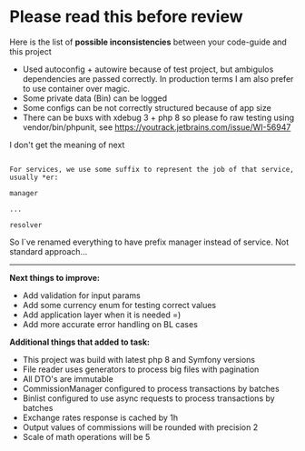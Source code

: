 # Please read this before review
Here is the list of **possible inconsistencies** between your code-guide and this project
 * Used autoconfig + autowire because of test project, but ambigulos dependencies are passed correctly. In production terms I am also prefer to use container over magic.
 * Some private data (Bin) can be logged
 * Some configs can be not correctly structured because of app size 
 * There can be buxs with xdebug 3 + php 8 so please fo raw testing using vendor/bin/phpunit, see https://youtrack.jetbrains.com/issue/WI-56947

I don't get the meaning of next

```text

For services, we use some suffix to represent the job of that service, usually *er:

manager

...

resolver

```

So I`ve renamed everything to have prefix manager instead of service. Not standard approach...

<hr>

**Next things to improve:**
 * Add validation for input params
 * Add some currency enum for testing correct values
 * Add application layer when it is needed =)
 * Add more accurate error handling on BL cases

**Additional things that added to task:**
 * This project was build with latest php 8 and Symfony versions
 * File reader uses generators to process big files with pagination
 * All DTO's are immutable
 * CommissionManager configured to process transactions by batches
 * Binlist configured to use async requests to process transactions by batches
 * Exchange rates response is cached by 1h
 * Output values of commissions will be rounded with precision 2
 * Scale of math operations will be 5

